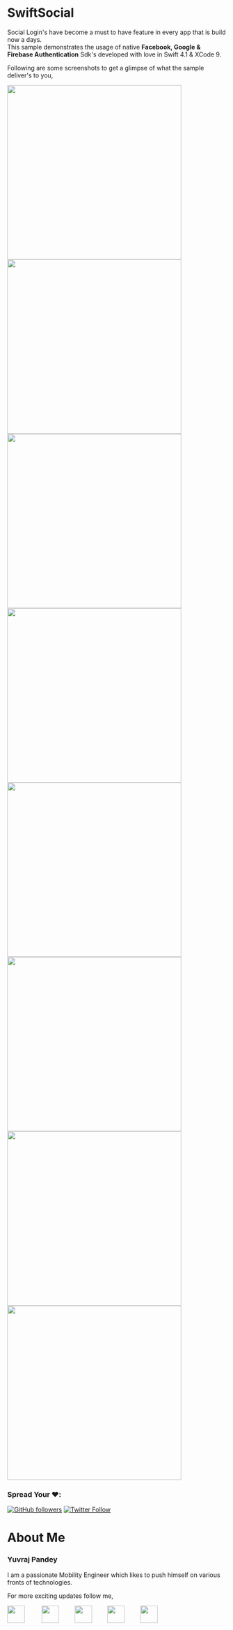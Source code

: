 # SwiftSocial

Social Login's have become a must to have feature in every app that is build now a days.</br>
This sample demonstrates the usage  of native <b>Facebook, Google & Firebase Authentication</b> Sdk's developed with love in Swift 4.1 & XCode 9.

Following are some screenshots to get a glimpse of what the sample deliver's to you,

<p float="left">
  <img src="https://github.com/yuvraj24/SwiftSocial/blob/master/swiftsocial/Screenshots/home.png" width="400" />
  <img src="https://github.com/yuvraj24/SwiftSocial/blob/master/swiftsocial/Screenshots/signup.png" width="400" />
    <img src="https://github.com/yuvraj24/SwiftSocial/blob/master/swiftsocial/Screenshots/firebase1.png" width="400" />
    <img src="https://github.com/yuvraj24/SwiftSocial/blob/master/swiftsocial/Screenshots/firebase2.png" width="400" />
  <img src="https://github.com/yuvraj24/SwiftSocial/blob/master/swiftsocial/Screenshots/google2.png" width="400" />
  <img src="https://github.com/yuvraj24/SwiftSocial/blob/master/swiftsocial/Screenshots/google1.png" width="400" />
  <img src="https://github.com/yuvraj24/SwiftSocial/blob/master/swiftsocial/Screenshots/fb1.png" width="400" />
  <img src="https://github.com/yuvraj24/SwiftSocial/blob/master/swiftsocial/Screenshots/fb3.png" width="400" />
</p>


### Spread Your ❤️:
[![GitHub followers](https://img.shields.io/github/followers/yuvraj24.svg?style=social&label=Follow)](https://github.com/yuvraj24)  [![Twitter Follow](https://img.shields.io/twitter/follow/yuvrajpandey24.svg?style=social)](https://twitter.com/yuvrajpandey24)

# About Me

### Yuvraj Pandey
I am a passionate Mobility Engineer which likes to push himself on various fronts of technologies.  

For more exciting updates follow me,

<a href="https://twitter.com/yuvrajpandey24" target="_blank"><img src="https://github.com/yuvraj24/LiveSmashBar/blob/master/images/twitter.png" width="40" height="40"></a> &nbsp;&nbsp;&nbsp;&nbsp;&nbsp;&nbsp;&nbsp;&nbsp;&nbsp;<a href="https://www.linkedin.com/in/yuvraj24" target="_blank"><img src="https://github.com/yuvraj24/LiveSmashBar/blob/master/images/linkedin.png" width="40" height="40"></a>&nbsp;&nbsp;&nbsp;&nbsp;&nbsp;&nbsp;&nbsp;&nbsp;&nbsp;<a href="https://github.com/yuvraj24" target="_blank"><img src="https://github.com/yuvraj24/LiveSmashBar/blob/master/images/github.png" height="40"></a>&nbsp;&nbsp;&nbsp;&nbsp;&nbsp;&nbsp;&nbsp;&nbsp;&nbsp;<a href="https://medium.com/@yuvrajpandey24" target="_blank"><img src="https://github.com/yuvraj24/LiveSmashBar/blob/master/images/medium.png" width="40" height="40"></a>&nbsp;&nbsp;&nbsp;&nbsp;&nbsp;&nbsp;&nbsp;&nbsp;&nbsp;<a href="https://play.google.com/store/apps/developer?id=Yuvraj+Pandey"><img src="https://github.com/yuvraj24/LiveSmashBar/blob/master/images/playstore.png" width="40" height="40"></a>
